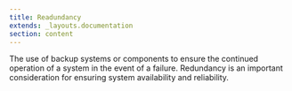 ```yaml
---
title: Readundancy
extends: _layouts.documentation
section: content
---
```


The use of backup systems or components to ensure the continued operation of a system in the event of a failure. Redundancy is an important consideration for ensuring system availability and reliability.
